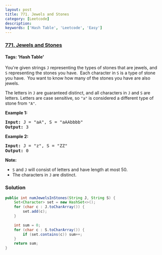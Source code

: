 ```yaml
---
layout: post
title: 771. Jewels and Stones
category: [Leetcode]
description: 
keywords: ['Hash Table', 'Leetcode', 'Easy']
---
```

### [771. Jewels and Stones](https://leetcode.com/problems/jewels-and-stones)

#### Tags: 'Hash Table'

<div class="content__u3I1 question-content__JfgR"><div><p>You're given strings <code>J</code> representing the types of stones that are jewels, and <code>S</code> representing the stones you have.  Each character in <code>S</code> is a type of stone you have.  You want to know how many of the stones you have are also jewels.</p>
<p>The letters in <code>J</code> are guaranteed distinct, and all characters in <code>J</code> and <code>S</code> are letters. Letters are case sensitive, so <code>"a"</code> is considered a different type of stone from <code>"A"</code>.</p>
<p><strong>Example 1:</strong></p>
<pre><strong>Input:</strong> J = "aA", S = "aAAbbbb"
<strong>Output:</strong> 3
</pre>
<p><strong>Example 2:</strong></p>
<pre><strong>Input:</strong> J = "z", S = "ZZ"
<strong>Output:</strong> 0
</pre>
<p><strong>Note:</strong></p>
<ul>
<li><code>S</code> and <code>J</code> will consist of letters and have length at most 50.</li>
<li>The characters in <code>J</code> are distinct.</li>
</ul>
</div></div>

### Solution
```java
public int numJewelsInStones(String J, String S) {
    Set<Character> set = new HashSet<>();
    for (char c : J.toCharArray()) {
        set.add(c);
    }
    
    int sum = 0;
    for (char c : S.toCharArray()) {
        if (set.contains(c)) sum++;
    }
    return sum;
}
```